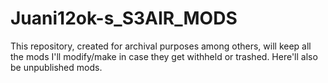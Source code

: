 # Juani12ok-s_S3AIR_MODS
This repository, created for archival purposes among others, will keep all the mods I'll modify/make in case they get withheld or trashed. Here'll also be unpublished mods.
